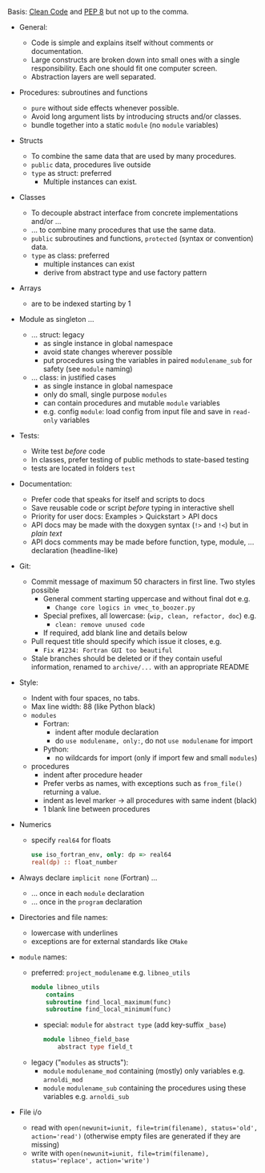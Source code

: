 Basis: [Clean Code](https://gist.github.com/wojteklu/73c6914cc446146b8b533c0988cf8d29) and [PEP 8](https://peps.python.org/pep-0008/) but not up to the comma.

- General:
    - Code is simple and explains itself without comments or documentation.
    - Large constructs are broken down into small ones with a single responsibility. Each one should fit one computer screen.
    - Abstraction layers are well separated.

- Procedures: subroutines and functions
    - `pure` without side effects whenever possible.
    - Avoid long argument lists by introducing structs and/or classes.
    - bundle together into a static `module` (no `module` variables)

- Structs
    - To combine the same data that are used by many procedures.
    - `public` data, procedures live outside
    - `type` as struct: preferred
        - Multiple instances can exist.

- Classes
    - To decouple abstract interface from concrete implementations and/or ...
    - ... to combine many procedures that use the same data.
    - `public` subroutines and functions, `protected` (syntax or convention) data.
    - `type` as class: preferred
        - multiple instances can exist
        - derive from abstract type and use factory pattern

- Arrays
    - are to be indexed starting by 1

- Module as singleton ...
    - ... struct: legacy
        - as single instance in global namespace
        - avoid state changes wherever possible
        - put procedures using the variables in paired `modulename_sub` for safety (see `module` naming)
    - ... class: in justified cases
        - as single instance in global namespace
        - only do small, single purpose `modules`
        - can contain procedures and mutable `module` variables
        - e.g. config `module`: load config from input file and save in `read-only` variables

- Tests:
    - Write test *before* code
    - In classes, prefer testing of public methods to state-based testing
    - tests are located in folders `test`

- Documentation:
    - Prefer code that speaks for itself and scripts to docs
    - Save reusable code or script *before* typing in interactive shell
    - Priority for user docs: Examples > Quickstart > API docs
    - API docs may be made with the doxygen syntax (`!>` and `!<`) but in *plain text*
    - API docs comments may be made before function, type, module, ... declaration (headline-like)

- Git:
    - Commit message of maximum 50 characters in first line. Two styles possible
        - General comment starting uppercase and without final dot e.g.
            - `Change core logics in vmec_to_boozer.py`
        - Special prefixes, all lowercase: (`wip, clean, refactor, doc`) e.g.
            - `clean: remove unused code`
        - If required, add blank line and details below
    - Pull request title should specify which issue it closes, e.g.
        - `Fix #1234: Fortran GUI too beautiful`
    - Stale branches should be deleted or if they contain useful information, renamed to `archive/...` with an appropriate README

- Style:
    - Indent with four spaces, no tabs.
    - Max line width: 88 (like Python black)
    - `modules`
        - Fortran:
            - indent after module declaration
            - do `use modulename, only:`, do not `use modulename` for import
        - Python:
            - no wildcards for import (only if import few and small `modules`)
    - procedures
        - indent after procedure header
        - Prefer verbs as names, with exceptions such as `from_file()` returning a value.
        - indent as level marker -> all procedures with same indent (black)
        - 1 blank line between procedures

- Numerics
    - specify `real64` for floats
      ```fortran
      use iso_fortran_env, only: dp => real64
      real(dp) :: float_number
      ```

- Always declare `implicit none` (Fortran) ...
    - ... once in each `module` declaration
    - ... once in the `program` declaration

- Directories and file names:
    - lowercase with underlines
    - exceptions are for external standards like `CMake`

- `module` names:
    - preferred: `project_modulename` e.g. `libneo_utils`
      ```fortran
      module libneo_utils
          contains
          subroutine find_local_maximum(func)
          subroutine find_local_minimum(func)
      ```
        - special: `module` for `abstract type` (add key-suffix `_base`)
            ```fortran
            module libneo_field_base
                abstract type field_t
            ```
    - legacy ("`modules` as structs"):
        - `module` `modulename_mod` containing (mostly) only variables e.g. `arnoldi_mod`
        - `module` `modulename_sub` containing the procedures using these variables e.g. `arnoldi_sub`

- File i/o
    - read with `open(newunit=iunit, file=trim(filename), status='old', action='read')` (otherwise empty files are generated if they are missing)
    - write with `open(newunit=iunit, file=trim(filename), status='replace', action='write')`


